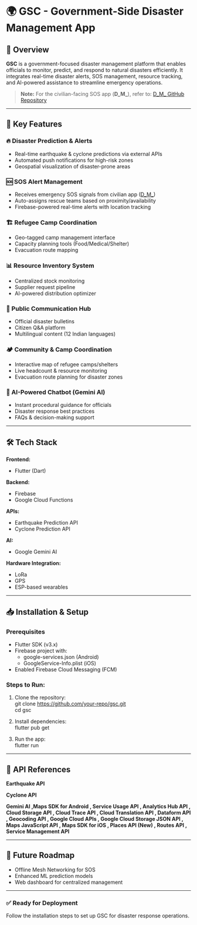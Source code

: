 # 🌍 GSC - Government-Side Disaster Management App  

## 📌 Overview  
**GSC** is a government-focused disaster management platform that enables officials to monitor, predict, and respond to natural disasters efficiently. It integrates real-time disaster alerts, SOS management, resource tracking, and AI-powered assistance to streamline emergency operations.  

> **Note:** For the civilian-facing SOS app (**D_M_**), refer to: [D_M_ GitHub Repository](https://github.com/pratzzz2432/D_M_.git)  

---

## 🚀 Key Features  

### 🔥 Disaster Prediction & Alerts  
- Real-time earthquake & cyclone predictions via external APIs  
- Automated push notifications for high-risk zones  
- Geospatial visualization of disaster-prone areas  

### 🆘 SOS Alert Management  
- Receives emergency SOS signals from civilian app ([D_M_](https://github.com/pratzzz2432/D_M_.git))  
- Auto-assigns rescue teams based on proximity/availability  
- Firebase-powered real-time alerts with location tracking  

### 🏗️ Refugee Camp Coordination  
- Geo-tagged camp management interface  
- Capacity planning tools (Food/Medical/Shelter)  
- Evacuation route mapping
  
### 📊 Resource Inventory System  
- Centralized stock monitoring  
- Supplier request pipeline  
- AI-powered distribution optimizer 

### 💬 Public Communication Hub  
- Official disaster bulletins  
- Citizen Q&A platform  
- Multilingual content (12 Indian languages)
  
### 🏕️ Community & Camp Coordination  
- Interactive map of refugee camps/shelters  
- Live headcount & resource monitoring  
- Evacuation route planning for disaster zones  

### 🤖 AI-Powered Chatbot (Gemini AI)  
- Instant procedural guidance for officials  
- Disaster response best practices  
- FAQs & decision-making support  

---

## 🛠️ Tech Stack  

**Frontend:**  
- Flutter (Dart)  

**Backend:**  
- Firebase  
- Google Cloud Functions  

**APIs:**  
- Earthquake Prediction API  
- Cyclone Prediction API  

**AI:**  
- Google Gemini AI  

**Hardware Integration:**  
- LoRa  
- GPS  
- ESP-based wearables  

---

## 📥 Installation & Setup  

### Prerequisites  
- Flutter SDK (v3.x)  
- Firebase project with:  
  - google-services.json (Android)  
  - GoogleService-Info.plist (iOS)  
- Enabled Firebase Cloud Messaging (FCM)  

### Steps to Run:  
1. Clone the repository:  
   git clone https://github.com/your-repo/gsc.git  
   cd gsc  

2. Install dependencies:  
   flutter pub get  

3. Run the app:  
   flutter run  

---

## 🔗 API References  

**Earthquake API**  

**Cyclone API**  

**Gemini AI ,Maps SDK for Android 
, Service Usage API 
, Analytics Hub API 
, Cloud Storage API 
, Cloud Trace API 
, Cloud Translation API 
, Dataform API 
, Geocoding API 
, Google Cloud APIs 
, Google Cloud Storage JSON API 
, Maps JavaScript API 
, Maps SDK for iOS 
, Places API (New) 
, Routes API 
, Service Management API**  


---

## 📌 Future Roadmap  
- Offline Mesh Networking for SOS  
- Enhanced ML prediction models  
- Web dashboard for centralized management  

---

### ✅ Ready for Deployment  
Follow the installation steps to set up GSC for disaster response operations.
